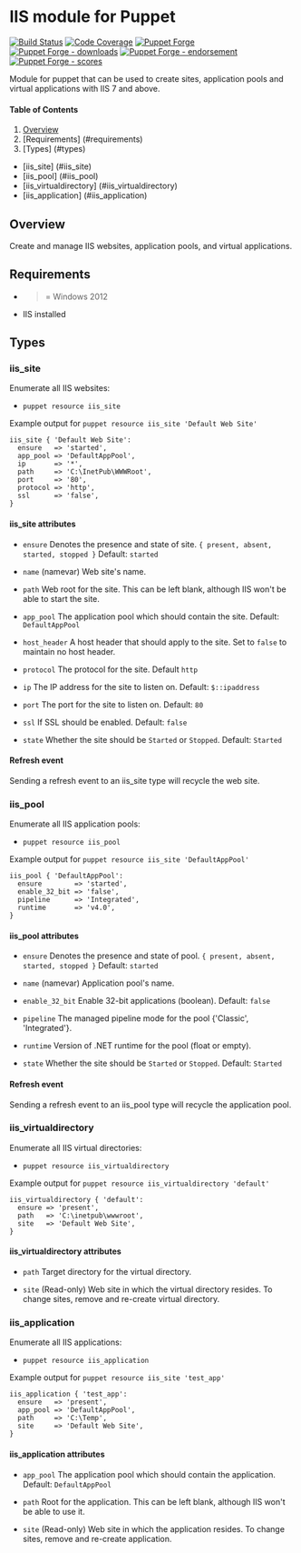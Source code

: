 # IIS module for Puppet

[![Build Status](https://travis-ci.org/voxpupuli/puppet-iis.png?branch=master)](https://travis-ci.org/voxpupuli/puppet-iis)
[![Code Coverage](https://coveralls.io/repos/github/voxpupuli/puppet-iis/badge.svg?branch=master)](https://coveralls.io/github/voxpupuli/puppet-iis)
[![Puppet Forge](https://img.shields.io/puppetforge/v/puppet/iis.svg)](https://forge.puppetlabs.com/puppet/iis)
[![Puppet Forge - downloads](https://img.shields.io/puppetforge/dt/puppet/iis.svg)](https://forge.puppetlabs.com/puppet/iis)
[![Puppet Forge - endorsement](https://img.shields.io/puppetforge/e/puppet/iis.svg)](https://forge.puppetlabs.com/puppet/iis)
[![Puppet Forge - scores](https://img.shields.io/puppetforge/f/puppet/iis.svg)](https://forge.puppetlabs.com/puppet/iis)

Module for puppet that can be used to create sites, application pools and
virtual applications with IIS 7 and above.

#### Table of Contents

1. [Overview](#overview)
1. [Requirements] (#requirements)
1. [Types] (#types)
  * [iis_site] (#iis_site)
  * [iis_pool] (#iis_pool)
  * [iis_virtualdirectory] (#iis_virtualdirectory)
  * [iis_application] (#iis_application)

## Overview

Create and manage IIS websites, application pools, and virtual applications.

## Requirements

- >= Windows 2012
- IIS installed

## Types

### iis_site

Enumerate all IIS websites:

* `puppet resource iis_site`

Example output for `puppet resource iis_site 'Default Web Site'`

```puppet
iis_site { 'Default Web Site':
  ensure   => 'started',
  app_pool => 'DefaultAppPool',
  ip       => '*',
  path     => 'C:\InetPub\WWWRoot',
  port     => '80',
  protocol => 'http',
  ssl      => 'false',
}
```

#### iis_site attributes

* `ensure` Denotes the presence and state of site. `{ present, absent, started,
  stopped }` Default: `started`

* `name` (namevar) Web site's name.

* `path` Web root for the site.  This can be left blank, although IIS won't
  be able to start the site.

* `app_pool` The application pool which should contain the site. Default: `DefaultAppPool`

* `host_header` A host header that should apply to the site. Set to `false` to
  maintain no host header.

* `protocol` The protocol for the site. Default `http`

* `ip` The IP address for the site to listen on. Default: `$::ipaddress`

* `port` The port for the site to listen on. Default: `80`

* `ssl` If SSL should be enabled. Default: `false`

* `state` Whether the site should be `Started` or `Stopped`.  Default: `Started`

#### Refresh event

Sending a refresh event to an iis_site type will recycle the web site.

### iis_pool

Enumerate all IIS application pools:

* `puppet resource iis_pool`

Example output for `puppet resource iis_site 'DefaultAppPool'`

```puppet
iis_pool { 'DefaultAppPool':
  ensure        => 'started',
  enable_32_bit => 'false',
  pipeline      => 'Integrated',
  runtime       => 'v4.0',
}
```

#### iis_pool attributes

* `ensure` Denotes the presence and state of pool. `{ present, absent, started,
  stopped }` Default: `started`

* `name` (namevar) Application pool's name.

* `enable_32_bit` Enable 32-bit applications (boolean). Default: `false`

* `pipeline` The managed pipeline mode for the pool {'Classic', 'Integrated'}.

* `runtime` Version of .NET runtime for the pool (float or empty).

* `state` Whether the site should be `Started` or `Stopped`.  Default: `Started`

#### Refresh event

Sending a refresh event to an iis_pool type will recycle the application pool.

### iis_virtualdirectory

Enumerate all IIS virtual directories:

* `puppet resource iis_virtualdirectory`

Example output for `puppet resource iis_virtualdirectory 'default'`

```puppet
iis_virtualdirectory { 'default':
  ensure => 'present',
  path   => 'C:\inetpub\wwwroot',
  site   => 'Default Web Site',
}
```

#### iis_virtualdirectory attributes

* `path` Target directory for the virtual directory.

* `site` (Read-only) Web site in which the virtual directory resides. To change
  sites, remove and re-create virtual directory.

### iis_application

Enumerate all IIS applications:

* `puppet resource iis_application`

Example output for `puppet resource iis_site 'test_app'`

```puppet
iis_application { 'test_app':
  ensure   => 'present',
  app_pool => 'DefaultAppPool',
  path     => 'C:\Temp',
  site     => 'Default Web Site',
}
```

#### iis_application attributes

* `app_pool` The application pool which should contain the application. Default:
  `DefaultAppPool`

* `path` Root for the application.  This can be left blank, although IIS won't
  be able to use it.

* `site` (Read-only) Web site in which the application resides. To change sites,
  remove and re-create application.
